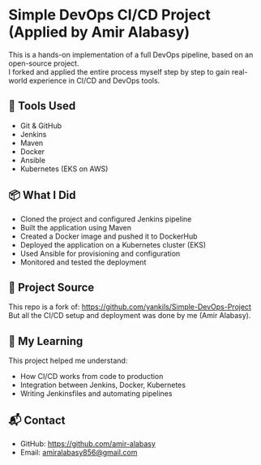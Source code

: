 # Simple DevOps CI/CD Project (Applied by Amir Alabasy)

This is a hands-on implementation of a full DevOps pipeline, based on an open-source project.  
I forked and applied the entire process myself step by step to gain real-world experience in CI/CD and DevOps tools.

## 🔧 Tools Used

- Git & GitHub
- Jenkins
- Maven
- Docker
- Ansible
- Kubernetes (EKS on AWS)

## 📦 What I Did

- Cloned the project and configured Jenkins pipeline
- Built the application using Maven
- Created a Docker image and pushed it to DockerHub
- Deployed the application on a Kubernetes cluster (EKS)
- Used Ansible for provisioning and configuration
- Monitored and tested the deployment

## 📁 Project Source

This repo is a fork of: https://github.com/yankils/Simple-DevOps-Project  
But all the CI/CD setup and deployment was done by me (Amir Alabasy).

## 🧠 My Learning

This project helped me understand:
- How CI/CD works from code to production
- Integration between Jenkins, Docker, Kubernetes
- Writing Jenkinsfiles and automating pipelines

## 📬 Contact

- GitHub: https://github.com/amir-alabasy
- Email: amiralabasy856@gmail.com
